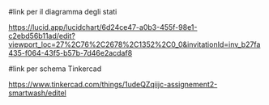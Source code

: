#link per il diagramma degli stati

https://lucid.app/lucidchart/6d24ce47-a0b3-455f-98e1-c2ebd56b11ad/edit?viewport_loc=27%2C76%2C2678%2C1352%2C0_0&invitationId=inv_b27fa435-f064-43f5-b57b-7d46e2acdaf8

#link per schema Tinkercad

https://www.tinkercad.com/things/1udeQZqiijc-assignement2-smartwash/editel
